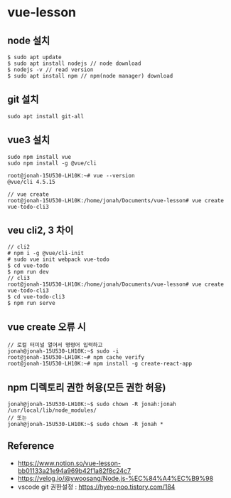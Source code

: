 # vue-lesson

## node 설치
```shell
$ sudo apt update
$ sudo apt install nodejs // node download
$ nodejs -v // read version
$ sudo apt install npm // npm(node manager) download
```

## git 설치
```shell
sudo apt install git-all
```

## vue3 설치
```shell
sudo npm install vue
sudo npm install -g @vue/cli

root@jonah-15U530-LH10K:~# vue --version
@vue/cli 4.5.15

// vue create
root@jonah-15U530-LH10K:/home/jonah/Documents/vue-lesson# vue create vue-todo-cli3
```

## veu cli2, 3 차이
```shell
// cli2
# npm i -g @vue/cli-init
# sudo vue init webpack vue-todo
$ cd vue-todo
$ npm run dev
// cli3
root@jonah-15U530-LH10K:/home/jonah/Documents/vue-lesson# vue create vue-todo-cli3
$ cd vue-todo-cli3
$ npm run serve
```

## vue create 오류 시
```shell
// 로컬 터미널 열어서 명령어 입력하고
jonah@jonah-15U530-LH10K:~$ sudo -i
root@jonah-15U530-LH10K:~# npm cache verify
root@jonah-15U530-LH10K:~# npm install -g create-react-app
```

## npm 디렉토리 권한 허용(모든 권한 허용)
```shell
jonah@jonah-15U530-LH10K:~$ sudo chown -R jonah:jonah /usr/local/lib/node_modules/
// 또는
jonah@jonah-15U530-LH10K:~$ sudo chown -R jonah *
```

## Reference
- https://www.notion.so/vue-lesson-bb01133a21e94a969b42f1a82f8c24c7
- https://velog.io/@ywoosang/Node.js-%EC%84%A4%EC%B9%98
- vscode git 권한설정 : https://hyeo-noo.tistory.com/184
